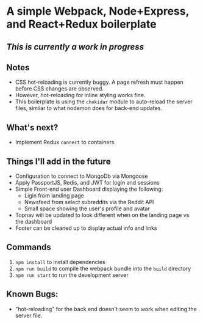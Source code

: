 # A simple Webpack, Node+Express, and React+Redux boilerplate
## *This is currently a work in progress*

## Notes
* CSS hot-reloading is currently buggy. A page refresh must happen before CSS changes are observed.
* However, hot-reloading for inline styling works fine.
* This boilerplate is using the `chokidar` module to auto-reload the server files, similar to what nodemon does for back-end updates.

## What's next?
* Implement Redux `connect` to containers

## Things I'll add in the future
* Configuration to connect to MongoDb via Mongoose
* Apply PassportJS, Redis, and JWT for login and sessions
* Simple Front-end user Dashboard displaying the following:
  * Ligin from landing page
  * Newsfeed from select subreddits via the Reddit API
  * Small space showing the user's profile and avatar
* Topnav will be updated to look different when on the landing page vs the dashboard
* Footer can be cleaned up to display actual info and links

## Commands
1. `npm install` to install dependencies
2. `npm run build` to compile the webpack bundle into the `build` directory
3. `npm run start` to run the development server

## Known Bugs:
* "hot-reloading" for the back end doesn't seem to work when editing the server file.
